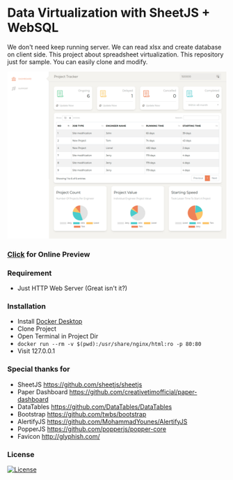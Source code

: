 # Data Virtualization with SheetJS + WebSQL

We don't need keep running server. We can read xlsx and create database on client side. This project about spreadsheet virtualization. This repository just for sample. You can easily clone and modify.

![Preview](https://raw.githubusercontent.com/emircanerkul/data-virtualization/master/preview.png)

### [Click](https://emircanerkul.github.io/data-virtualization/) for Online Preview

### Requirement
* Just HTTP Web Server (Great isn't it?)

### Installation
* Install [Docker Desktop](https://www.docker.com/get-started)
* Clone Project
* Open Terminal in Project Dir
* ```docker run --rm -v $(pwd):/usr/share/nginx/html:ro -p 80:80```
* Visit 127.0.0.1

### Special thanks for

* SheetJS https://github.com/sheetjs/sheetjs
* Paper Dashboard https://github.com/creativetimofficial/paper-dashboard
* DataTables https://github.com/DataTables/DataTables
* Bootstrap https://github.com/twbs/bootstrap
* AlertifyJS https://github.com/MohammadYounes/AlertifyJS
* PopperJS https://github.com/popperjs/popper-core
* Favicon http://glyphish.com/

### License
[![License](http://img.shields.io/:license-mit-blue.svg?style=flat-square)](http://badges.mit-license.org)
